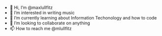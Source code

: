 - 👋 Hi, I’m @maxlullfitz
- 👀 I’m interested in writing music
- 🌱 I’m currently learning about Information Techonology and how to code
- 💞️ I’m looking to collaborate on anything
- 📫 How to reach me @mlullfitz

<!---
maxlullfitz/maxlullfitz is a ✨ special ✨ repository because its `README.md` (this file) appears on your GitHub profile.
You can click the Preview link to take a look at your changes.
--->
